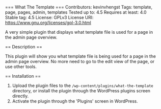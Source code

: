 === What The Template ===
Contributors: kevinvhengst
Tags: template, page, pages, admin, templates
Tested up to: 4.5
Requires at least: 4.0
Stable tag: 4.5
License: GPLv3
License URI: https://www.gnu.org/licenses/gpl-3.0.html

A very simple plugin that displays what template file is used for a page in the admin page overview.

== Description ==

This plugin will show you what template file is being used for a page in the admin page overview. No more need to go to the edit view of the page, or use other tools.

== Installation ==

1. Upload the plugin files to the `/wp-content/plugins/what-the-template` directory, or install the plugin through the WordPress plugins screen directly.
2. Activate the plugin through the 'Plugins' screen in WordPress.
